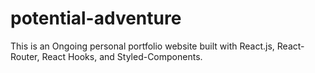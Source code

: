 ﻿# potential-adventure
This is an Ongoing personal portfolio website built with React.js, React-Router, React Hooks, and Styled-Components.
